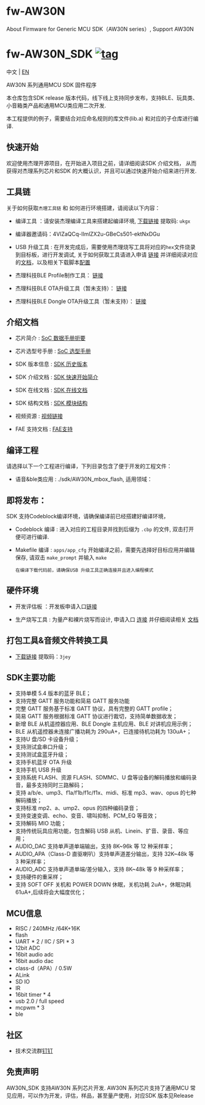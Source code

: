 # fw-AW30N
About Firmware for Generic MCU SDK（AW30N series）, Support AW30N

[tag download]:https://github.com/Jieli-Tech/AW30N/tags
[tag_badgen]:https://img.shields.io/github/v/tag/Jieli-Tech/AW30N?style=plastic&logo=bluetooth&label=tag&labelColor=ffffff&color=informational

# fw-AW30N_SDK   [![tag][tag_badgen]][tag download]

中文 | [EN](./README-en.md)

AW30N 系列通用MCU SDK 固件程序

本仓库包含SDK release 版本代码，线下线上支持同步发布，支持BLE、玩具类、小音箱类产品和通用MCU类应用二次开发.

本工程提供的例子，需要结合对应命名规则的库文件(lib.a) 和对应的子仓库进行编译.


快速开始
------------

欢迎使用杰理开源项目，在开始进入项目之前，请详细阅读SDK 介绍文档，
从而获得对杰理系列芯片和SDK 的大概认识，并且可以通过快速开始介绍来进行开发.

工具链
------------

关于如何获取`杰理工具链` 和 如何进行环境搭建，请阅读以下内容：

* 编译工具 ：请安装杰理编译工具来搭建起编译环境, [下载链接](https://pan.baidu.com/s/1f5pK7ZaBNnvbflD-7R22zA) 提取码: `ukgx`
* 编译器邀请码：4VlZaQCq-lImlZX2u-GBeCs501-ektNxDGu

* USB 升级工具 : 在开发完成后，需要使用杰理烧写工具将对应的`hex`文件烧录到目标板，进行开发调试, 关于如何获取工具请进入申请 [链接](https://item.taobao.com/item.htm?spm=a1z10.1-c-s.w4004-22883854875.5.504d246bXKwyeH&id=620295020803) 并详细阅读对应的[文档](doc/stuff/usb%20updater.pdf)，以及相关下载脚本[配置](doc/stuff/ISD_CONFIG.INI配置文件说明.pdf)

* 杰理科技BLE Profile制作工具： [链接](https://gitee.com/Jieli-Tech/fw-AC63_BT_SDK/tree/master/sdk_tools/BLE%20Profile%E5%B7%A5%E5%85%B7)

* 杰理科技BLE OTA升级工具（暂未支持）： [链接](https://gitee.com/Jieli-Tech/fw-AC63_BT_SDK/tree/master/sdk_tools/BLE%20OTA%E5%8D%87%E7%BA%A7%E5%B7%A5%E5%85%B7)

* 杰理科技BLE Dongle OTA升级工具（暂未支持）： [链接](https://gitee.com/Jieli-Tech/fw-AC63_BT_SDK/tree/master/sdk_tools/USB%20Dongle%20OTA%E5%8D%87%E7%BA%A7%E5%B7%A5%E5%85%B7)



介绍文档
------------

* 芯片简介 : [SoC 数据手册扼要](./doc)

* 芯片选型号手册 : [SoC 选型手册](doc/杰理科技AW30N系列芯片选型表_v1.0.pdf)

* SDK 版本信息 : [SDK 历史版本](doc/AW30N_SDK_发布版本信息.pdf)

* SDK 介绍文档 : [SDK 快速开始简介](./doc/AW30N_SDK手册_V1.1.pdf)

* SDK 在线文档 : [SDK 在线文档](https://doc.zh-jieli.com/AW30/zh-cn/master/index.html)

* SDK 结构文档 : [SDK 模块结构](./doc/)

* 视频资源 : [视频链接](https://space.bilibili.com/3493277347088769/dynamic)

* FAE 支持文档 : [FAE支持](https://gitee.com/jieli-tech_fae/fw-jl)

编译工程
-------------
请选择以下一个工程进行编译，下列目录包含了便于开发的工程文件：

* 语音&ble类应用 : ./sdk/AW30N_mbox_flash, 适用领域：

 即将发布：
------------

SDK 支持Codeblock编译环境，请确保编译前已经搭建好编译环境，

* Codeblock 编译 : 进入对应的工程目录并找到后缀为 `.cbp` 的文件, 双击打开便可进行编译.

* Makefile 编译 : `apps/app_cfg` 开始编译之前，需要先选择好目标应用并编辑保存, 请双击 `make_prompt` 并输入 `make`

  `在编译下载代码前，请确保USB 升级工具正确连接并且进入编程模式`


硬件环境
-------------

* 开发评估板 ：开发板申请入口[链接](https://shop321455197.taobao.com/?spm=a230r.7195193.1997079397.2.2a6d391d3n5udo)

* 生产烧写工具 : 为量产和裸片烧写而设计, 申请入口 [连接](https://item.taobao.com/item.htm?spm=a1z10.1-c-s.w4004-22883854875.8.504d246bXKwyeH&id=620941819219) 并仔细阅读相关 [文档](./doc/stuff/烧写器使用说明文档.pdf)
  
打包工具&音频文件转换工具
-------------

* [下载链接](https://pan.baidu.com/s/1ajzBF4BFeiRFpDF558ER9w#list/path=%2F) 提取码：`3jey` 

SDK主要功能
-------------
* 支持单模 5.4 版本的蓝牙 BLE；
* 支持完整 GATT 服务功能和简易 GATT 服务功能
* 完整 GATT 服务基于标准 GATT 协议，具有完整的 GATT profile；
* 简易 GATT 服务根据标准 GATT 协议进行裁切，支持简单数据收发；
* 新增 BLE 从机遥控器应用、BLE Dongle 主机应用、BLE 对讲机应用示例；
* BLE 从机遥控器未连接广播功耗为 290uA+，已连接待机功耗为 130uA+；
* 支持U 盘/SD 卡设备升级；
* 支持测试盒串口升级；
* 支持测试盒蓝牙升级；
* 支持手机蓝牙 OTA 升级
* 支持手机 USB 升级
* 支持系统 FLASH、资源 FLASH、SDMMC、U 盘等设备的解码播放和编码录音，最多支持同时三路解码；
* 支持 a/b/e、ump3、f1a/f1b/f1c/f1x、midi、标准 mp3、wav、opus 的七种解码播放；
* 支持标准 mp2、a、ump2、opus 的四种编码录音；
* 支持变速变调、echo、变音、啸叫抑制、PCM_EQ 等音效；
* 支持解码 MIO 功能；
* 支持传统玩具应用功能，包含解码 USB 从机、Linein、扩音、录音、等应用；
* AUDIO_DAC 支持单声道单端输出，支持 8K~96k 等 12 种采样率；
* AUDIO_APA（Class-D 直驱喇叭）支持单声道差分输出，支持 32K~48k 等 3 种采样率；
* AUDIO_ADC 支持单声道单端/差分输入，支持 8K~48k 等 9 种采样率；
* 支持硬件的重采样；
* 支持 SOFT OFF 关机和 POWER DOWN 休眠，关机功耗 2uA+，休眠功耗 61uA+,后续将会大幅度优化；

MCU信息
-------------
* RISC / 240MHz /64K+16K
* flash 
* UART * 2 / IIC / SPI * 3 
* 12bit ADC
* 16bit audio adc
* 16bit audio dac
* class-d（APA）/ 0.5W
* ALink
* SD IO
* IR
* 16bit timer * 4
* usb 2.0 / full speed
* mcpwm * 3
* ble

社区
--------------

* 技术交流群[钉钉](./doc/stuff/dingtalk.jpg)


免责声明
------------

AW30N_SDK 支持AW30N 系列芯片开发.
AW30N 系列芯片支持了通用MCU 常见应用，可以作为开发，评估，样品，甚至量产使用，对应SDK 版本见Release
